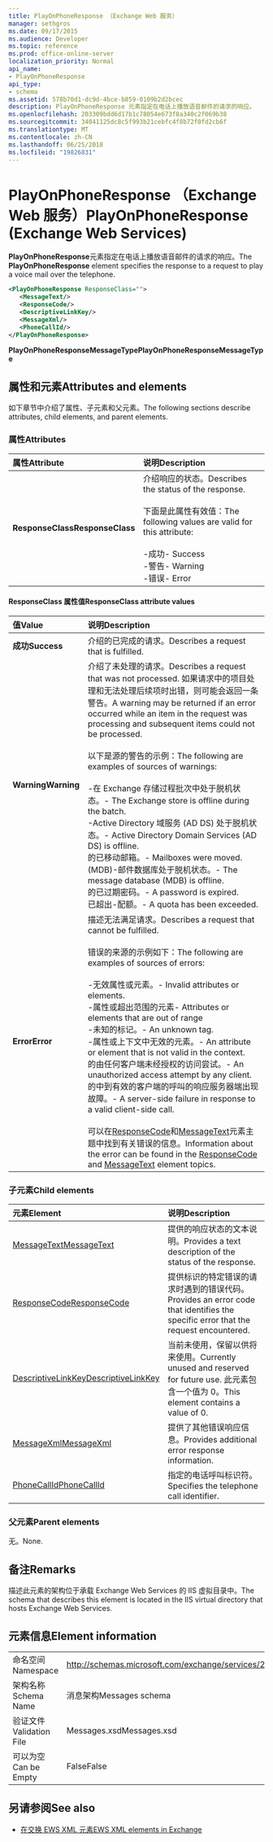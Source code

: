 ```yaml
---
title: PlayOnPhoneResponse （Exchange Web 服务）
manager: sethgros
ms.date: 09/17/2015
ms.audience: Developer
ms.topic: reference
ms.prod: office-online-server
localization_priority: Normal
api_name:
- PlayOnPhoneResponse
api_type:
- schema
ms.assetid: 578b70d1-dc9d-4bce-b859-0109b2d2bcec
description: PlayOnPhoneResponse 元素指定在电话上播放语音邮件的请求的响应。
ms.openlocfilehash: 203309bdd6d17b1c78054e673f8a340c2f069b38
ms.sourcegitcommit: 34041125dc8c5f993b21cebfc4f8b72f0fd2cb6f
ms.translationtype: MT
ms.contentlocale: zh-CN
ms.lasthandoff: 06/25/2018
ms.locfileid: "19826831"
---
```

# <a name="playonphoneresponse-exchange-web-services"></a><span data-ttu-id="31c10-103">PlayOnPhoneResponse （Exchange Web 服务）</span><span class="sxs-lookup"><span data-stu-id="31c10-103">PlayOnPhoneResponse (Exchange Web Services)</span></span>

<span data-ttu-id="31c10-104">**PlayOnPhoneResponse**元素指定在电话上播放语音邮件的请求的响应。</span><span class="sxs-lookup"><span data-stu-id="31c10-104">The **PlayOnPhoneResponse** element specifies the response to a request to play a voice mail over the telephone.</span></span> 
  
```xml
<PlayOnPhoneResponse ResponseClass="">
   <MessageText/>
   <ResponseCode/>
   <DescriptiveLinkKey/>
   <MessageXml/>
   <PhoneCallId/>
</PlayOnPhoneResponse>
```

 <span data-ttu-id="31c10-105">**PlayOnPhoneResponseMessageType**</span><span class="sxs-lookup"><span data-stu-id="31c10-105">**PlayOnPhoneResponseMessageType**</span></span>
## <a name="attributes-and-elements"></a><span data-ttu-id="31c10-106">属性和元素</span><span class="sxs-lookup"><span data-stu-id="31c10-106">Attributes and elements</span></span>

<span data-ttu-id="31c10-107">如下章节中介绍了属性、子元素和父元素。</span><span class="sxs-lookup"><span data-stu-id="31c10-107">The following sections describe attributes, child elements, and parent elements.</span></span>
  
### <a name="attributes"></a><span data-ttu-id="31c10-108">属性</span><span class="sxs-lookup"><span data-stu-id="31c10-108">Attributes</span></span>

|<span data-ttu-id="31c10-109">**属性**</span><span class="sxs-lookup"><span data-stu-id="31c10-109">**Attribute**</span></span>|<span data-ttu-id="31c10-110">**说明**</span><span class="sxs-lookup"><span data-stu-id="31c10-110">**Description**</span></span>|
|:-----|:-----|
|<span data-ttu-id="31c10-111">**ResponseClass**</span><span class="sxs-lookup"><span data-stu-id="31c10-111">**ResponseClass**</span></span> <br/> | <span data-ttu-id="31c10-112">介绍响应的状态。</span><span class="sxs-lookup"><span data-stu-id="31c10-112">Describes the status of the response.</span></span> <br/><br/><span data-ttu-id="31c10-113">下面是此属性有效值：</span><span class="sxs-lookup"><span data-stu-id="31c10-113">The following values are valid for this attribute:</span></span>  <br/><br/><span data-ttu-id="31c10-114">-成功</span><span class="sxs-lookup"><span data-stu-id="31c10-114">-  Success</span></span>  <br/><span data-ttu-id="31c10-115">-警告</span><span class="sxs-lookup"><span data-stu-id="31c10-115">-  Warning</span></span>  <br/><span data-ttu-id="31c10-116">-错误</span><span class="sxs-lookup"><span data-stu-id="31c10-116">-  Error</span></span>  <br/> |
   
#### <a name="responseclass-attribute-values"></a><span data-ttu-id="31c10-117">ResponseClass 属性值</span><span class="sxs-lookup"><span data-stu-id="31c10-117">ResponseClass attribute values</span></span>

|<span data-ttu-id="31c10-118">**值**</span><span class="sxs-lookup"><span data-stu-id="31c10-118">**Value**</span></span>|<span data-ttu-id="31c10-119">**说明**</span><span class="sxs-lookup"><span data-stu-id="31c10-119">**Description**</span></span>|
|:-----|:-----|
|<span data-ttu-id="31c10-120">**成功**</span><span class="sxs-lookup"><span data-stu-id="31c10-120">**Success**</span></span> <br/> |<span data-ttu-id="31c10-121">介绍的已完成的请求。</span><span class="sxs-lookup"><span data-stu-id="31c10-121">Describes a request that is fulfilled.</span></span>  <br/> |
|<span data-ttu-id="31c10-122">**Warning**</span><span class="sxs-lookup"><span data-stu-id="31c10-122">**Warning**</span></span> <br/> | <span data-ttu-id="31c10-123">介绍了未处理的请求。</span><span class="sxs-lookup"><span data-stu-id="31c10-123">Describes a request that was not processed.</span></span> <span data-ttu-id="31c10-124">如果请求中的项目处理和无法处理后续项时出错，则可能会返回一条警告。</span><span class="sxs-lookup"><span data-stu-id="31c10-124">A warning may be returned if an error occurred while an item in the request was processing and subsequent items could not be processed.</span></span><br/><br/> <span data-ttu-id="31c10-125">以下是源的警告的示例：</span><span class="sxs-lookup"><span data-stu-id="31c10-125">The following are examples of sources of warnings:</span></span> <br/><br/><span data-ttu-id="31c10-126">-在 Exchange 存储过程批次中处于脱机状态。</span><span class="sxs-lookup"><span data-stu-id="31c10-126">-  The Exchange store is offline during the batch.</span></span>  <br/><span data-ttu-id="31c10-127">-Active Directory 域服务 (AD DS) 处于脱机状态。</span><span class="sxs-lookup"><span data-stu-id="31c10-127">-  Active Directory Domain Services (AD DS) is offline.</span></span>  <br/><span data-ttu-id="31c10-128">的已移动邮箱。</span><span class="sxs-lookup"><span data-stu-id="31c10-128">-  Mailboxes were moved.</span></span>  <br/><span data-ttu-id="31c10-129">(MDB)-邮件数据库处于脱机状态。</span><span class="sxs-lookup"><span data-stu-id="31c10-129">-  The message database (MDB) is offline.</span></span>  <br/><span data-ttu-id="31c10-130">的已过期密码。</span><span class="sxs-lookup"><span data-stu-id="31c10-130">-  A password is expired.</span></span>  <br/><span data-ttu-id="31c10-131">已超出-配额。</span><span class="sxs-lookup"><span data-stu-id="31c10-131">-  A quota has been exceeded.</span></span>  <br/> |
|<span data-ttu-id="31c10-132">**Error**</span><span class="sxs-lookup"><span data-stu-id="31c10-132">**Error**</span></span> <br/> | <span data-ttu-id="31c10-133">描述无法满足请求。</span><span class="sxs-lookup"><span data-stu-id="31c10-133">Describes a request that cannot be fulfilled.</span></span> <br/><br/><span data-ttu-id="31c10-134">错误的来源的示例如下：</span><span class="sxs-lookup"><span data-stu-id="31c10-134">The following are examples of sources of errors:</span></span>  <br/><br/><span data-ttu-id="31c10-135">-无效属性或元素。</span><span class="sxs-lookup"><span data-stu-id="31c10-135">-  Invalid attributes or elements.</span></span>  <br/><span data-ttu-id="31c10-136">-属性或超出范围的元素</span><span class="sxs-lookup"><span data-stu-id="31c10-136">-  Attributes or elements that are out of range</span></span>  <br/><span data-ttu-id="31c10-137">-未知的标记。</span><span class="sxs-lookup"><span data-stu-id="31c10-137">-  An unknown tag.</span></span>  <br/><span data-ttu-id="31c10-138">-属性或上下文中无效的元素。</span><span class="sxs-lookup"><span data-stu-id="31c10-138">-  An attribute or element that is not valid in the context.</span></span>  <br/><span data-ttu-id="31c10-139">的由任何客户端未经授权的访问尝试。</span><span class="sxs-lookup"><span data-stu-id="31c10-139">-  An unauthorized access attempt by any client.</span></span>  <br/><span data-ttu-id="31c10-140">的中到有效的客户端的呼叫的响应服务器端出现故障。</span><span class="sxs-lookup"><span data-stu-id="31c10-140">-  A server-side failure in response to a valid client-side call.</span></span>  <br/><br/>  <span data-ttu-id="31c10-141">可以在[ResponseCode](responsecode.md)和[MessageText](messagetext.md)元素主题中找到有关错误的信息。</span><span class="sxs-lookup"><span data-stu-id="31c10-141">Information about the error can be found in the [ResponseCode](responsecode.md) and [MessageText](messagetext.md) element topics.</span></span>  <br/> |
   
### <a name="child-elements"></a><span data-ttu-id="31c10-142">子元素</span><span class="sxs-lookup"><span data-stu-id="31c10-142">Child elements</span></span>

|<span data-ttu-id="31c10-143">**元素**</span><span class="sxs-lookup"><span data-stu-id="31c10-143">**Element**</span></span>|<span data-ttu-id="31c10-144">**说明**</span><span class="sxs-lookup"><span data-stu-id="31c10-144">**Description**</span></span>|
|:-----|:-----|
|[<span data-ttu-id="31c10-145">MessageText</span><span class="sxs-lookup"><span data-stu-id="31c10-145">MessageText</span></span>](messagetext.md) <br/> |<span data-ttu-id="31c10-146">提供的响应状态的文本说明。</span><span class="sxs-lookup"><span data-stu-id="31c10-146">Provides a text description of the status of the response.</span></span>  <br/> |
|[<span data-ttu-id="31c10-147">ResponseCode</span><span class="sxs-lookup"><span data-stu-id="31c10-147">ResponseCode</span></span>](responsecode.md) <br/> |<span data-ttu-id="31c10-148">提供标识的特定错误的请求时遇到的错误代码。</span><span class="sxs-lookup"><span data-stu-id="31c10-148">Provides an error code that identifies the specific error that the request encountered.</span></span>  <br/> |
|[<span data-ttu-id="31c10-149">DescriptiveLinkKey</span><span class="sxs-lookup"><span data-stu-id="31c10-149">DescriptiveLinkKey</span></span>](descriptivelinkkey.md) <br/> |<span data-ttu-id="31c10-150">当前未使用，保留以供将来使用。</span><span class="sxs-lookup"><span data-stu-id="31c10-150">Currently unused and reserved for future use.</span></span> <span data-ttu-id="31c10-151">此元素包含一个值为 0。</span><span class="sxs-lookup"><span data-stu-id="31c10-151">This element contains a value of 0.</span></span>  <br/> |
|[<span data-ttu-id="31c10-152">MessageXml</span><span class="sxs-lookup"><span data-stu-id="31c10-152">MessageXml</span></span>](messagexml.md) <br/> |<span data-ttu-id="31c10-153">提供了其他错误响应信息。</span><span class="sxs-lookup"><span data-stu-id="31c10-153">Provides additional error response information.</span></span>  <br/> |
|[<span data-ttu-id="31c10-154">PhoneCallId</span><span class="sxs-lookup"><span data-stu-id="31c10-154">PhoneCallId</span></span>](phonecallid.md) <br/> |<span data-ttu-id="31c10-155">指定的电话呼叫标识符。</span><span class="sxs-lookup"><span data-stu-id="31c10-155">Specifies the telephone call identifier.</span></span>  <br/> |
   
### <a name="parent-elements"></a><span data-ttu-id="31c10-156">父元素</span><span class="sxs-lookup"><span data-stu-id="31c10-156">Parent elements</span></span>

<span data-ttu-id="31c10-157">无。</span><span class="sxs-lookup"><span data-stu-id="31c10-157">None.</span></span>
  
## <a name="remarks"></a><span data-ttu-id="31c10-158">备注</span><span class="sxs-lookup"><span data-stu-id="31c10-158">Remarks</span></span>

<span data-ttu-id="31c10-159">描述此元素的架构位于承载 Exchange Web Services 的 IIS 虚拟目录中。</span><span class="sxs-lookup"><span data-stu-id="31c10-159">The schema that describes this element is located in the IIS virtual directory that hosts Exchange Web Services.</span></span>
  
## <a name="element-information"></a><span data-ttu-id="31c10-160">元素信息</span><span class="sxs-lookup"><span data-stu-id="31c10-160">Element information</span></span>

|||
|:-----|:-----|
|<span data-ttu-id="31c10-161">命名空间</span><span class="sxs-lookup"><span data-stu-id="31c10-161">Namespace</span></span>  <br/> |http://schemas.microsoft.com/exchange/services/2006/messages  <br/> |
|<span data-ttu-id="31c10-162">架构名称</span><span class="sxs-lookup"><span data-stu-id="31c10-162">Schema Name</span></span>  <br/> |<span data-ttu-id="31c10-163">消息架构</span><span class="sxs-lookup"><span data-stu-id="31c10-163">Messages schema</span></span>  <br/> |
|<span data-ttu-id="31c10-164">验证文件</span><span class="sxs-lookup"><span data-stu-id="31c10-164">Validation File</span></span>  <br/> |<span data-ttu-id="31c10-165">Messages.xsd</span><span class="sxs-lookup"><span data-stu-id="31c10-165">Messages.xsd</span></span>  <br/> |
|<span data-ttu-id="31c10-166">可以为空</span><span class="sxs-lookup"><span data-stu-id="31c10-166">Can be Empty</span></span>  <br/> |<span data-ttu-id="31c10-167">False</span><span class="sxs-lookup"><span data-stu-id="31c10-167">False</span></span>  <br/> |
   
## <a name="see-also"></a><span data-ttu-id="31c10-168">另请参阅</span><span class="sxs-lookup"><span data-stu-id="31c10-168">See also</span></span>

- [<span data-ttu-id="31c10-169">在交换 EWS XML 元素</span><span class="sxs-lookup"><span data-stu-id="31c10-169">EWS XML elements in Exchange</span></span>](ews-xml-elements-in-exchange.md)

